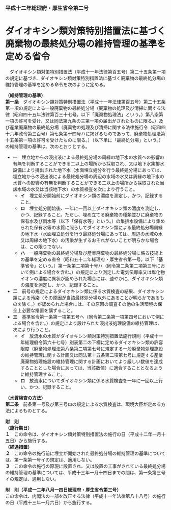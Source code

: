 ### 平成十二年総理府・厚生省令第二号  
# ダイオキシン類対策特別措置法に基づく廃棄物の最終処分場の維持管理の基準を定める省令  
　ダイオキシン類対策特別措置法（平成十一年法律第百五号）第二十五条第一項の規定に基づき、ダイオキシン類対策特別措置法に基づく廃棄物の最終処分場の維持管理の基準を定める命令を次のように定める。  
  
**（維持管理の基準）**  
**第一条**　ダイオキシン類対策特別措置法（平成十一年法律第百五号）第二十五条第一項の規定による一般廃棄物の最終処分場（廃棄物の処理及び清掃に関する法律（昭和四十五年法律第百三十七号。以下「廃棄物処理法」という。）第八条第一項の許可を受け、又は同法第九条の三第一項の届出がされたものに限る。）及び産業廃棄物の最終処分場（廃棄物の処理及び清掃に関する法律施行令（昭和四十六年政令第三百号）第七条第十四号ハに掲げるものであって、廃棄物処理法第十五条第一項の許可を受けたものに限る。）（以下単に「最終処分場」という。）の維持管理の基準は、次のとおりとする。  
* **一**　埋立地からの浸出液による最終処分場の周縁の地下水の水質への影響の有無を判断することができる二以上の場所から採取され、又は地下水集排水設備により排出された地下水（水面埋立処分を行う最終処分場にあっては、埋立地からの浸出液による最終処分場の周辺の水域の水又は周縁の地下水の水質への影響の有無を判断することができる二以上の場所から採取された当該水域の水又は当該地下水）の水質検査を次により行うこと。  
	* **イ**　埋立処分開始前にダイオキシン類の濃度を測定し、かつ、記録すること。  
	* **ロ**　埋立処分開始後、一年に一回以上ダイオキシン類の濃度を測定し、かつ、記録すること。ただし、埋め立てる廃棄物の種類並びに廃棄物の保有水及び雨水等（以下「保有水等」という。）の集排水設備により集められた保有水等の水質に照らしてダイオキシン類による最終処分場周縁の地下水（水面埋立処分を行う最終処分場にあっては、周辺の水域の水又は周縁の地下水）の汚染が生ずるおそれがないことが明らかな場合は、この限りでない。  
	* **ハ**　一般廃棄物の最終処分場及び産業廃棄物の最終処分場に係る技術上の基準を定める省令（昭和五十二年総理府・厚生省令第一号。以下「基準省令」という。）第一条第二項第十号ハ（同令第二条第二項第三号において例による場合を含む。）の規定により測定した電気伝導率又は塩化物イオンの濃度に異状が認められた場合には、速やかに、ダイオキシン類の濃度を測定し、かつ、記録すること。  
* **二**　前号の規定によるダイオキシン類に係る水質検査の結果、ダイオキシン類による汚染（その原因が当該最終処分場以外にあることが明らかであるものを除く。）が認められた場合には、その原因の調査その他の生活環境の保全上必要な措置を講ずること。  
* **三**　基準省令第一条第一項第五号ヘ（同令第二条第一項第四号において例による場合を含む。）の規定により設けられた浸出液処理設備の維持管理は、次により行うこと。  
	* **イ**　放流水の水質がダイオキシン類対策特別措置法施行規則（平成十一年総理府令第六十七号）別表第二の下欄に定めるダイオキシン類の許容限度（廃棄物処理法第八条第二項第七号に規定する一般廃棄物処理施設の維持管理に関する計画又は同法第十五条第二項第七号に規定する産業廃棄物処理施設の維持管理に関する計画においてより厳しい数値を達成することとした場合にあっては、当該数値）に適合することとなるように維持管理すること。  
	* **ロ**　放流水についてダイオキシン類に係る水質検査を一年に一回以上行い、かつ、記録すること。  
  
**（水質検査の方法）**  
**第二条**　前条第一号及び第三号ロの規定による水質検査は、環境大臣が定める方法によるものとする。  
  
**附　則**  
**（施行期日）**  
**１**　この命令は、ダイオキシン類対策特別措置法の施行の日（平成十二年一月十五日）から施行する。  
**（経過措置）**  
**２**　この命令の施行前に埋立が開始された最終処分場の維持管理の基準については、第一条第一号イの規定は、適用しない。  
**３**　この命令の施行の際現に設置され、又は設置の工事がされている最終処分場の維持管理の基準については、平成十三年一月十四日までの間は、第一条第三号イの規定は、適用しない。  
  
**附　則（平成一二年八月一四日総理府・厚生省令第三号）**  
この命令は、内閣法の一部を改正する法律（平成十一年法律第八十八号）の施行の日（平成十三年一月六日）から施行する。  
  
